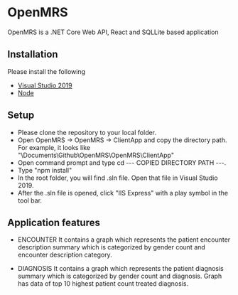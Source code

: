 # OpenMRS

OpenMRS is a .NET Core Web API, React and SQLLite based application

## Installation

Please install the following

* [Visual Studio 2019](https://visualstudio.microsoft.com/downloads/)
* [Node](https://nodejs.org/en/download/)

## Setup

* Please clone the repository to your local folder.
* Open OpenMRS -> OpenMRS -> ClientApp and copy the directory path. For example, it looks like "\Documents\Github\OpenMRS\OpenMRS\ClientApp"
* Open command prompt and type cd --- COPIED DIRECTORY PATH ---.
* Type "npm install"
* In the root folder, you will find .sln file. Open that file in Visual Studio 2019.
* After the .sln file is opened, click "IIS Express" with a play symbol in the tool bar.

## Application features

* ENCOUNTER
It contains a graph which represents the patient encounter description summary which is categorized by gender count and encounter description category.
  
* DIAGNOSIS 
It contains a graph which represents the patient diagnosis summary which is categorized by gender count and diagnosis. Graph has data of top 10 highest patient count treated diagnosis.

  

